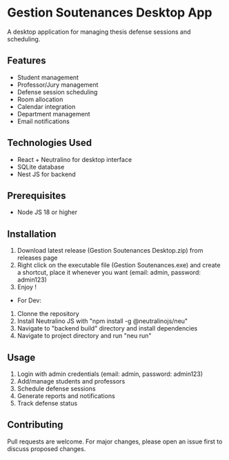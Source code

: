 
# Gestion Soutenances Desktop App

A desktop application for managing thesis defense sessions and scheduling.

## Features

- Student management
- Professor/Jury management
- Defense session scheduling
- Room allocation
- Calendar integration
- Department management
- Email notifications

## Technologies Used

- React + Neutralino for desktop interface
- SQLite database
- Nest JS for backend

## Prerequisites
- Node JS 18 or higher

## Installation

1. Download latest release (Gestion Soutenances Desktop.zip) from releases page
2. Right click on the executable file (Gestion Soutenances.exe) and create a shortcut, place it whenever you want (email: admin, password: admin123)
3. Enjoy !

- For Dev: 
1. Clonne the repository 
2. Install Neutralino JS with "npm install -g @neutralinojs/neu"
3. Navigate to "backend build" directory and install dependencies
4. Navigate to project directory and run "neu run"

## Usage

1. Login with admin credentials (email: admin, password: admin123)
2. Add/manage students and professors
3. Schedule defense sessions
4. Generate reports and notifications
5. Track defense status

## Contributing

Pull requests are welcome. For major changes, please open an issue first to discuss proposed changes.
